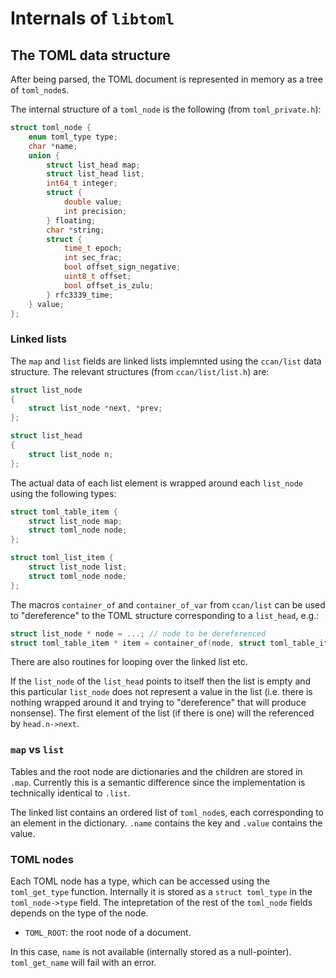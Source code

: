 # Internals of `libtoml`

## The TOML data structure

After being parsed, the TOML document is represented in memory as a tree of `toml_node`s.

The internal structure of a `toml_node` is the following (from `toml_private.h`):
```c
struct toml_node {
	enum toml_type type;
	char *name;
	union {
		struct list_head map;
		struct list_head list;
		int64_t integer;
		struct {
			double value;
			int precision;
		} floating;
		char *string;
		struct {
			time_t epoch;
			int sec_frac;
			bool offset_sign_negative;
			uint8_t offset;
			bool offset_is_zulu;
		} rfc3339_time;
	} value;
};
```

### Linked lists

The `map` and `list` fields are linked lists implemnted using the `ccan/list` data structure.
The relevant structures (from `ccan/list/list.h`) are:
```c
struct list_node
{
	struct list_node *next, *prev;
};

struct list_head
{
	struct list_node n;
};
```

The actual data of each list element is wrapped around each `list_node` using
the following types:

```c
struct toml_table_item {
	struct list_node map;
	struct toml_node node;
};

struct toml_list_item {
	struct list_node list;
	struct toml_node node;
};
```

The macros `container_of` and `container_of_var` from `ccan/list` can be used to "dereference"
to the TOML structure corresponding to a `list_head`, e.g.:
```c
struct list_node * node = ...; // node to be dereferenced
struct toml_table_item * item = container_of(node, struct toml_table_item, map);
```
There are also routines for looping over the linked list etc.

If the `list_node` of the `list_head` points to itself then the list is empty
and this particular `list_node` does not represent a value in the list (i.e. there is nothing
wrapped around it and trying to "dereference" that will produce nonsense).
The first element of the list (if there is one) will the referenced by `head.n->next`.

### `map` vs `list`

Tables and the root node are dictionaries and the children are stored in `.map`.
Currently this is a semantic difference since the implementation is technically
identical to `.list`.

The linked list contains an ordered list of `toml_node`s, each corresponding to an element
in the dictionary. `.name` contains the key and `.value` contains the value.


### TOML nodes

Each TOML node has a type, which can be accessed using the `toml_get_type` function.
Internally it is stored as a `struct toml_type` in the `toml_node->type` field.
The intepretation of the rest of the `toml_node` fields depends on the type of the node.

  * `TOML_ROOT`: the root node of a document.

  In this case, `name` is not available (internally stored as a null-pointer).
  `toml_get_name` will fail with an error.
